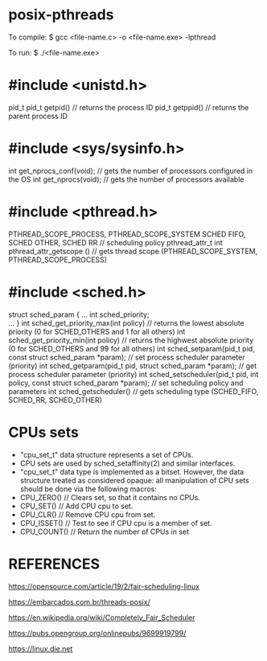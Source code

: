 # posix-pthreads

To compile:
$ gcc <file-name.c> -o <file-name.exe> -lpthread

To run:
$ ./<file-name.exe>

#include <unistd.h>
========================
pid_t
pid_t  getpid()  // returns the process ID
pid_t  getppid() // returns the parent process ID

#include <sys/sysinfo.h>
===============================
int  get_nprocs_conf(void); // gets the number of processors configured in the OS
int  get_nprocs(void);	// gets the number of processors available 

#include <pthread.h>
==========================
PTHREAD_SCOPE_PROCESS, PTHREAD_SCOPE_SYSTEM
SCHED FIFO, SCHED OTHER, SCHED RR // scheduling policy pthread_attr_t
int pthread_attr_getscope () // gets thread scope (PTHREAD_SCOPE_SYSTEM, PTHREAD_SCOPE_PROCESS)

#include <sched.h>
========================
struct sched_param { 
   ...
   int  sched_priority;   
   ...
}
int sched_get_priority_max(int policy)  // returns the lowest absolute priority (0 for SCHED_OTHERS and 1 for all others)
int sched_get_priority_min(int policy)   // returns the highwest absolute priority (0 for SCHED_OTHERS and 99 for all others)
int sched_setparam(pid_t pid, const struct sched_param *param);  // set process scheduler parameter (priority) 
int sched_getparam(pid_t pid, struct sched_param *param);            // get process scheduler parameter (priority)
int sched_setscheduler(pid_t pid, int policy, const struct sched_param *param);   // set scheduling policy and parameters
int sched_getscheduler()	// gets scheduling type (SCHED_FIFO, SCHED_RR, SCHED_OTHER)

CPUs sets
=========
- "cpu_set_t" data structure represents a set of CPUs.
- CPU sets are used by sched_setaffinity(2) and similar interfaces.
- "cpu_set_t" data type is implemented as a bitset. However, the data structure treated as considered opaque: all manipulation of CPU sets should be done via the following macros:
- CPU_ZERO() // Clears set, so that it contains no CPUs.
- CPU_SET() // Add CPU cpu to set.
- CPU_CLR() // Remove CPU cpu from set.
- CPU_ISSET() // Test to see if CPU cpu is a member of set.
- CPU_COUNT() // Return the number of CPUs in set

REFERENCES
=====================
https://opensource.com/article/19/2/fair-scheduling-linux

https://embarcados.com.br/threads-posix/

https://en.wikipedia.org/wiki/Completely_Fair_Scheduler

https://pubs.opengroup.org/onlinepubs/9699919799/

https://linux.die.net